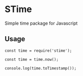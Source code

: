 # STime
Simple time package for Javascript

## Usage

```
const time = require('stime');

const time = time.now();

console.log(time.toTimestamp());
```
